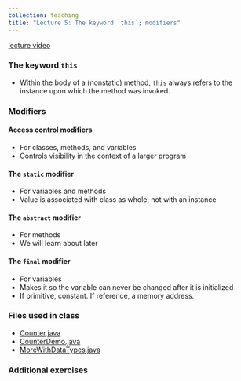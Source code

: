 ```yaml
---
collection: teaching
title: "Lecture 5: The keyword `this`; modifiers"
---
```


[lecture video]()


### The keyword `this`
* Within the body of a (nonstatic) method, `this` always refers to the instance
	upon which the method was invoked.

### Modifiers

#### Access control modifiers
* For classes, methods, and variables
* Controls visibility in the context of a larger program

#### The `static` modifier
* For variables and methods
* Value is associated with class as whole, not with an instance

#### The `abstract` modifier
* For methods
* We will learn about later

#### The `final` modifier
* For variables
* Makes it so the variable can never be changed after it is initialized
* If primitive, constant. If reference, a memory address.

### Files used in class
* [Counter.java](https://lgw2.github.io/teaching/csci132-fall-2022/lectures/Counter.java)
* [CounterDemo.java](https://lgw2.github.io/teaching/csci132-fall-2022/lectures/CounterDemo.java)
* [MoreWithDataTypes.java](https://lgw2.github.io/teaching/csci132-fall-2022/lectures/MoreWithDataTypes.java)

### Additional exercises


